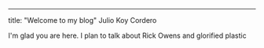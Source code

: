 ---
title: "Welcome to my blog"
Julio Koy Cordero

I'm glad you are here. I plan to talk about Rick Owens and glorified plastic
